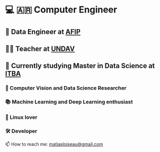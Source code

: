 # :computer: :argentina: Computer Engineer 
## :briefcase: Data Engineer at [AFIP](https://www.afip.gob.ar/)
## :teacher: Teacher at [UNDAV](https://undav.edu.ar/index.php?idcateg=64) 
## 🌱 Currently studying Master in Data Science at [ITBA](https://www.itba.edu.ar/posgrado/especializacion-en-ciencia-de-datos/)

### :microscope: Computer Vision and Data Science Researcher 
### :books: Machine Learning and Deep Learning enthusiast 
### :floppy_disk: Linux lover 
### :hammer_and_wrench: Developer 

📫 How to reach me: matiasloiseau@gmail.com

<!--
**MatiasLoiseau/MatiasLoiseau** is a ✨ _special_ ✨ repository because its `README.md` (this file) appears on your GitHub profile.

Here are some ideas to get you started:

- 🔭 I’m currently working on ...
- 🌱 I’m currently learning ...
- 👯 I’m looking to collaborate on ...
- 🤔 I’m looking for help with ...
- 💬 Ask me about ...
- 📫 How to reach me: ...
- 😄 Pronouns: ...
- ⚡ Fun fact: ...
-->

